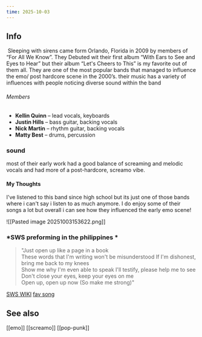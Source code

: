 ```yaml
---
time: 2025-10-03
---
```

## Info
 Sleeping with sirens came form Orlando, Florida in 2009 by members of “For All We Know”. They Debuted wit their first album “With Ears to See and Eyes to Hear” but their album “Let's Cheers to This” is my favorite out of them all. They are one of the most popular bands that managed to influence the emo/ post hardcore scene in the 2000’s. their music has a variety of influences with people noticing diverse sound within the band
###### Members
* **Kellin Quinn** – lead vocals, keyboards
* **Justin Hills** – bass guitar, backing vocals
* **Nick Martin** – rhythm guitar, backing vocals
* **Matty Best** – drums, percussion
### sound
most of their early work had a good balance of screaming and melodic vocals and had more of a post-hardcore, screamo vibe.
#### My Thoughts
I've listened to this band since high school but its just one of those bands where i can't say i listen to as much anymore. I do enjoy some of their songs a lot but overall i can see how they influenced the early emo scene!

![[Pasted image 20251003153622.png]]
### *SWS preforming in the philippines *

> "Just open up like a page in a book  
 These words that I'm writing won't be misunderstood 
 If I'm dishonest, bring me back to my knees  
 Show me why I'm even able to speak
 I'll testify, please help me to see  
 Don't close your eyes, keep your eyes on me  
 Open up, open up now (So make me strong)"

[SWS WIKI](https://en.wikipedia.org/wiki/Sleeping_with_Sirens)
[fav song](https://genius.com/Sleeping-with-sirens-the-bomb-dot-com-v20-lyrics)
## See also
[[emo]]
[[screamo]]
[[pop-punk]]